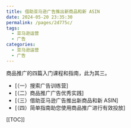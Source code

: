 ```yaml
---
title: 借助亚马逊广告推出新商品和新 ASIN
date: 2024-05-20 23:35:30
permalink: /pages/2d775c/
tags:
  - 亚马逊运营
  - 广告
categories:
  - 亚马逊运营
  - 广告
---
```


商品推广的四篇入门课程和指南，此为其三。

- [（一）搜索广告训练营]
- [（二）商品推广广告优秀实践]
- [（三）借助亚马逊广告推出新商品和新 ASIN]
- [（四）简单指南助您使用商品推广进行有效投放]

[[TOC]]
